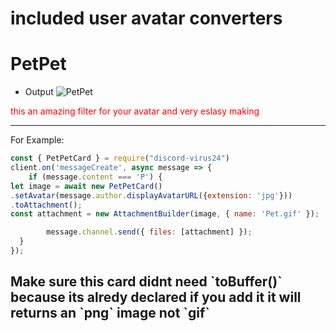 # included user avatar converters 

<h1> PetPet </h1>

* Output
![PetPet](https://media.discordapp.net/attachments/830729769397125140/1042410552321912874/Fire.gif)

<span style= "color: red;"> this an amazing filter for your avatar and very eslasy making <hr /> For Example:  </span>


```js
const { PetPetCard } = require("discord-virus24")
client.on('messageCreate', async message => {
	if (message.content === 'P') {
let image = await new PetPetCard()
.setAvatar(message.author.displayAvatarURL({extension: 'jpg'})) 
.toAttachment();
const attachment = new AttachmentBuilder(image, { name: 'Pet.gif' });

		message.channel.send({ files: [attachment] });
  }
});
```

<h2> Make sure this card didnt need `toBuffer()` because its alredy declared if you add it it will returns an `png` image not `gif` </h2>